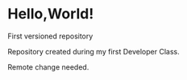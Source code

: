 # Hello,World!
 First versioned repository

 Repository created during my first Developer Class.
 
 Remote change needed.
